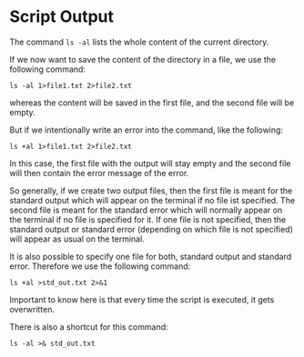 # Script Output #
The command `ls -al` lists the whole content of the current directory.

If we now want to save the content of the directory in a file, we use the following command:

```
ls -al 1>file1.txt 2>file2.txt
```

whereas the content will be saved in the first file, and the second file will be empty.

But if we intentionally write an error into the command, like the following:

```
ls +al 1>file1.txt 2>file2.txt
```

In this case, the first file with the output will stay empty and the second file will then contain the error message of the error.

So generally, if we create two output files, then the first file is meant for the standard output which will appear on the terminal if no file ist specified.
The second file is meant for the standard error which will normally appear on the terminal if no file is specified for it.
If one file is not specified, then the standard output or standard error (depending on which file is not specified) will appear as usual on the terminal.

It is also possible to specify one file for both, standard output and standard error. Therefore we use the following command:

```
ls +al >std_out.txt 2>&1
```

Important to know here is that every time the script is executed, it gets overwritten.

There is also a shortcut for this command:

```
ls -al >& std_out.txt
```

